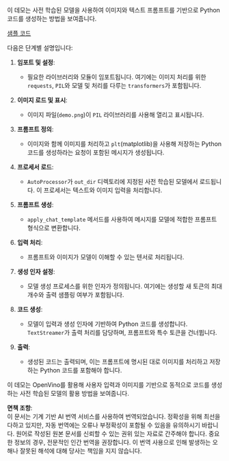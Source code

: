 이 데모는 사전 학습된 모델을 사용하여 이미지와 텍스트 프롬프트를 기반으로 Python 코드를 생성하는 방법을 보여줍니다.

[샘플 코드](../../../../../../code/06.E2E/E2E_OpenVino_Phi3-vision.ipynb)

다음은 단계별 설명입니다:

1. **임포트 및 설정**:
   - 필요한 라이브러리와 모듈이 임포트됩니다. 여기에는 이미지 처리를 위한 `requests`, `PIL`와 모델 및 처리를 다루는 `transformers`가 포함됩니다.

2. **이미지 로드 및 표시**:
   - 이미지 파일(`demo.png`)이 `PIL` 라이브러리를 사용해 열리고 표시됩니다.

3. **프롬프트 정의**:
   - 이미지와 함께 이미지를 처리하고 `plt`(matplotlib)을 사용해 저장하는 Python 코드를 생성하라는 요청이 포함된 메시지가 생성됩니다.

4. **프로세서 로드**:
   - `AutoProcessor`가 `out_dir` 디렉토리에 지정된 사전 학습된 모델에서 로드됩니다. 이 프로세서는 텍스트와 이미지 입력을 처리합니다.

5. **프롬프트 생성**:
   - `apply_chat_template` 메서드를 사용하여 메시지를 모델에 적합한 프롬프트 형식으로 변환합니다.

6. **입력 처리**:
   - 프롬프트와 이미지가 모델이 이해할 수 있는 텐서로 처리됩니다.

7. **생성 인자 설정**:
   - 모델 생성 프로세스를 위한 인자가 정의됩니다. 여기에는 생성할 새 토큰의 최대 개수와 출력 샘플링 여부가 포함됩니다.

8. **코드 생성**:
   - 모델이 입력과 생성 인자에 기반하여 Python 코드를 생성합니다. `TextStreamer`가 출력 처리를 담당하며, 프롬프트와 특수 토큰을 건너뜁니다.

9. **출력**:
   - 생성된 코드는 출력되며, 이는 프롬프트에 명시된 대로 이미지를 처리하고 저장하는 Python 코드를 포함해야 합니다.

이 데모는 OpenVino를 활용해 사용자 입력과 이미지를 기반으로 동적으로 코드를 생성하는 사전 학습된 모델의 활용 방법을 보여줍니다.

**면책 조항**:  
이 문서는 기계 기반 AI 번역 서비스를 사용하여 번역되었습니다. 정확성을 위해 최선을 다하고 있지만, 자동 번역에는 오류나 부정확성이 포함될 수 있음을 유의하시기 바랍니다. 원어로 작성된 원본 문서를 신뢰할 수 있는 권위 있는 자료로 간주해야 합니다. 중요한 정보의 경우, 전문적인 인간 번역을 권장합니다. 이 번역 사용으로 인해 발생하는 오해나 잘못된 해석에 대해 당사는 책임을 지지 않습니다.